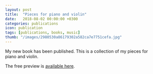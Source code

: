 ```yaml
---
layout: post
title:  "Pieces for piano and violin"
date:   2018-08-02 00:00:00 +0300
categories: publications
icon: publication
tags: [publications, books, music]
thumb: "/images/2980530a86179302a582ca7e7751cefa.jpg"
---
```


My new book has been published. This is a collection of my pieces for piano and violin.

<div id='vk_post_139811689_1004'></div>
<script src='https://vk.com/js/api/openapi.js?158'></script>
<script>
    VK.Widgets.Post('vk_post_139811689_1004', 139811689, 1004, 'EJTRtnyrbetPKewS3KN3PGp0-S7p');
</script>

The free preview is <a href='/files/И. А. Богачев - Нотная тетрадь №2 (стр 1-3 15 26 38 64 75 80 85).pdf'>available here</a>.
